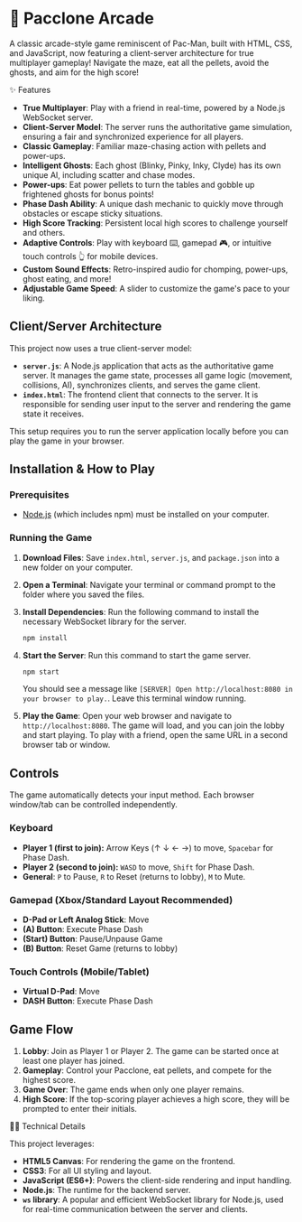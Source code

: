 # 👻 Pacclone Arcade

A classic arcade-style game reminiscent of Pac-Man, built with HTML, CSS, and JavaScript, now featuring a client-server architecture for true multiplayer gameplay! Navigate the maze, eat all the pellets, avoid the ghosts, and aim for the high score!

✨ Features
- **True Multiplayer**: Play with a friend in real-time, powered by a Node.js WebSocket server.
- **Client-Server Model**: The server runs the authoritative game simulation, ensuring a fair and synchronized experience for all players.
- **Classic Gameplay**: Familiar maze-chasing action with pellets and power-ups.
- **Intelligent Ghosts**: Each ghost (Blinky, Pinky, Inky, Clyde) has its own unique AI, including scatter and chase modes.
- **Power-ups**: Eat power pellets to turn the tables and gobble up frightened ghosts for bonus points!
- **Phase Dash Ability**: A unique dash mechanic to quickly move through obstacles or escape sticky situations.
- **High Score Tracking**: Persistent local high scores to challenge yourself and others.
- **Adaptive Controls**: Play with keyboard ⌨️, gamepad 🎮, or intuitive touch controls 👆 for mobile devices.
- **Custom Sound Effects**: Retro-inspired audio for chomping, power-ups, ghost eating, and more!
- **Adjustable Game Speed**: A slider to customize the game's pace to your liking.

## Client/Server Architecture

This project now uses a true client-server model:
-   **`server.js`**: A Node.js application that acts as the authoritative game server. It manages the game state, processes all game logic (movement, collisions, AI), synchronizes clients, and serves the game client.
-   **`index.html`**: The frontend client that connects to the server. It is responsible for sending user input to the server and rendering the game state it receives.

This setup requires you to run the server application locally before you can play the game in your browser.

## Installation & How to Play

### Prerequisites
-   [Node.js](https://nodejs.org/) (which includes npm) must be installed on your computer.

### Running the Game

1.  **Download Files**: Save `index.html`, `server.js`, and `package.json` into a new folder on your computer.

2.  **Open a Terminal**: Navigate your terminal or command prompt to the folder where you saved the files.

3.  **Install Dependencies**: Run the following command to install the necessary WebSocket library for the server.
    ```bash
    npm install
    ```

4.  **Start the Server**: Run this command to start the game server.
    ```bash
    npm start
    ```
    You should see a message like `[SERVER] Open http://localhost:8080 in your browser to play.`. Leave this terminal window running.

5.  **Play the Game**: Open your web browser and navigate to `http://localhost:8080`. The game will load, and you can join the lobby and start playing. To play with a friend, open the same URL in a second browser tab or window.

## Controls

The game automatically detects your input method. Each browser window/tab can be controlled independently.

### Keyboard

-   **Player 1 (first to join):** Arrow Keys (↑ ↓ ← →) to move, `Spacebar` for Phase Dash.
-   **Player 2 (second to join):** `WASD` to move, `Shift` for Phase Dash.
-   **General**: `P` to Pause, `R` to Reset (returns to lobby), `M` to Mute.

### Gamepad (Xbox/Standard Layout Recommended)

-   **D-Pad or Left Analog Stick**: Move
-   **(A) Button**: Execute Phase Dash
-   **(Start) Button**: Pause/Unpause Game
-   **(B) Button**: Reset Game (returns to lobby)

### Touch Controls (Mobile/Tablet)

-   **Virtual D-Pad**: Move
-   **DASH Button**: Execute Phase Dash

## Game Flow

1.  **Lobby**: Join as Player 1 or Player 2. The game can be started once at least one player has joined.
2.  **Gameplay**: Control your Pacclone, eat pellets, and compete for the highest score.
3.  **Game Over**: The game ends when only one player remains.
4.  **High Score**: If the top-scoring player achieves a high score, they will be prompted to enter their initials.

👨‍💻 Technical Details

This project leverages:
-   **HTML5 Canvas**: For rendering the game on the frontend.
-   **CSS3**: For all UI styling and layout.
-   **JavaScript (ES6+)**: Powers the client-side rendering and input handling.
-   **Node.js**: The runtime for the backend server.
-   **`ws` library**: A popular and efficient WebSocket library for Node.js, used for real-time communication between the server and clients.